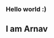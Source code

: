 ### Hello world :)

## I am Arnav

<!--
**arnxv0/arnxv0** is a ✨ _special_ ✨ repository because its `README.md` (this file) appears on your GitHub profile.

[![Arnav's GitHub stats](https://github-readme-stats.vercel.app/api?username=arnxv0)](https://github.com/arnxv0)

Here are some ideas to get you started:

- 🔭 I’m currently working on ...
- 🌱 I’m currently learning ...
- 👯 I’m looking to collaborate on ...
- 🤔 I’m looking for help with ...
- 💬 Ask me about ...
- 📫 How to reach me: ...
- 😄 Pronouns: ...
- ⚡ Fun fact: ...
-->
